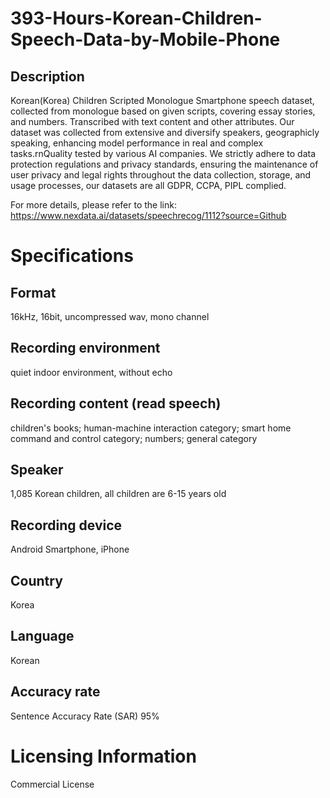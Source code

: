 # 393-Hours-Korean-Children-Speech-Data-by-Mobile-Phone

## Description
Korean(Korea) Children Scripted Monologue Smartphone speech dataset, collected from monologue based on given scripts, covering essay stories, and numbers. Transcribed with text content and other attributes. Our dataset was collected from extensive and diversify speakers, geographicly speaking, enhancing model performance in real and complex tasks.rnQuality tested by various AI companies. We strictly adhere to data protection regulations and privacy standards, ensuring the maintenance of user privacy and legal rights throughout the data collection, storage, and usage processes, our datasets are all GDPR, CCPA, PIPL complied.

For more details, please refer to the link: https://www.nexdata.ai/datasets/speechrecog/1112?source=Github


# Specifications
## Format
16kHz, 16bit, uncompressed wav, mono channel
## Recording environment
quiet indoor environment, without echo
## Recording content (read speech)
children's books; human-machine interaction category; smart home command and control category; numbers; general category
## Speaker
1,085 Korean children, all children are 6-15 years old
## Recording device
Android Smartphone, iPhone
## Country
Korea
## Language
Korean
## Accuracy rate
Sentence Accuracy Rate (SAR) 95%

# Licensing Information
Commercial License
